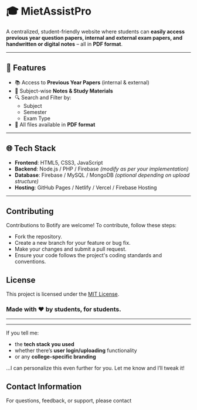 # 🎓 MietAssistPro

A centralized, student-friendly website where students can **easily access previous year question papers, internal and external exam papers, and handwritten or digital notes** – all in **PDF format**.

---

## 🚀 Features

- 📚 Access to **Previous Year Papers** (internal & external)
- 📝 Subject-wise **Notes & Study Materials**
- 🔍 Search and Filter by:
  - Subject
  - Semester
  - Exam Type
- 📂 All files available in **PDF format**

---

## 🌐 Tech Stack

- **Frontend**: HTML5, CSS3, JavaScript
- **Backend**: Node.js / PHP / Firebase *(modify as per your implementation)*
- **Database**: Firebase / MySQL / MongoDB *(optional depending on upload structure)*
- **Hosting**: GitHub Pages / Netlify / Vercel / Firebase Hosting

---

## Contributing

Contributions to Botify are welcome! To contribute, follow these steps:
- Fork the repository.
- Create a new branch for your feature or bug fix.
- Make your changes and submit a pull request.
- Ensure your code follows the project's coding standards and conventions.

## License

This project is licensed under the [MIT License](LICENSE).

### Made with ❤️ by students, for students.

---
---

If you tell me:
- the **tech stack you used**
- whether there’s **user login/uploading** functionality
- or any **college-specific branding**

…I can personalize this even further for you. Let me know and I’ll tweak it!

## Contact Information

For questions, feedback, or support, please contact
